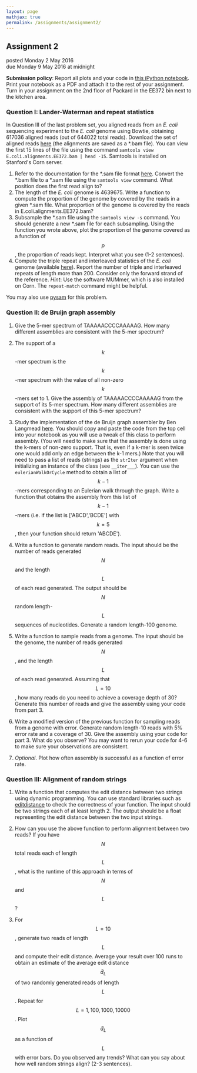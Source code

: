 ```yaml
---
layout: page
mathjax: true
permalink: /assignments/assignment2/
---
```

## Assignment 2

posted Monday 2 May 2016  
due Monday 9 May 2016 at midnight

**Submission policy**: Report all plots and your code in [this iPython notebook](/assets/assignment2/ee372_assignment2.ipynb). Print your notebook as a PDF and attach it to the rest of your assignment. Turn in your assignment on the 2nd floor of Packard in the EE372 bin next to the kitchen area.

### Question I: Lander-Waterman and repeat statistics

In Question III of the last problem set, you aligned reads from an _E. coli_ sequencing experiment to the _E. coli_ genome using Bowtie, obtaining 617036 aligned reads (out of 644022 total reads). Download the set of aligned reads [here](/assets/assignment2/E.coli.alignments.EE372.bam) (the alignments are saved as a *.bam file). You can view the first 15 lines of the file using the command ```samtools view E.coli.alignments.EE372.bam | head -15```. Samtools is installed on Stanford's Corn server.

1. Refer to the documentation for the *.sam file format [here](https://samtools.github.io/hts-specs/SAMv1.pdf). Convert the *.bam file to a *.sam file using the ```samtools view``` command. What position does the first read align to?
2. The length of the _E. coli_ genome is 4639675. Write a function to compute the proportion of the genome by covered by the reads in a given *.sam file. What proportion of the genome is covered by the reads in E.coli.alignments.EE372.bam?
3. Subsample the *.sam file using the ```samtools view -s``` command. You should generate a new *.sam file for each subsampling. Using the function you wrote above, plot the proportion of the genome covered as a function of $$p$$, the proportion of reads kept. Interpret what you see (1-2 sentences).
4. Compute the triple repeat and interleaved statistics of the _E. coli_ genome (available [here](http://portal.nersc.gov/dna/microbial/assembly/uploads/dtse/Mock-Community/E.coli_K12_ATCC_700926.fasta)). Report the number of triple and interleaved repeats of length more than 200. Consider only the forward strand of the reference. _Hint_: Use the software MUMmer, which is also installed on Corn. The ```repeat-match``` command might be helpful.

You may also use [pysam](http://pysam.readthedocs.io/en/latest/api.html) for this problem.

### Question II: de Bruijn graph assembly

1. Give the 5-mer spectrum of TAAAAACCCCAAAAAG. How many different assemblies are consistent with the 5-mer spectrum?

2. The support of a $$k$$-mer spectrum is the $$k$$-mer spectrum with the value of all non-zero $$k$$-mers set to 1. Give the assembly of TAAAAACCCCAAAAAG from the support of its 5-mer spectrum. How many different assemblies are consistent with the support of this 5-mer spectrum?

3. Study the implementation of the de Bruijn graph assembler by Ben Langmead [here](http://nbviewer.jupyter.org/github/BenLangmead/comp-genomics-class/blob/master/notebooks/CG_deBruijn.ipynb). You should copy and paste the code from the top cell into your notebook as you will use a tweak of this  class to perform assembly. (You will need to make sure that the assembly is done using the k-mers of non-zero support. That is, even if a k-mer is seen twice one would add only an edge between the k-1 mers.) Note that you will need to pass a list of reads (strings) as the ```strIter``` argument when initializing an instance of the class (see ```__iter___```). You can use the ```eulerianWalkOrCycle``` method to obtain a list of $$k-1$$-mers corresponding to an Eulerian walk through the graph. Write a function that obtains the assembly from this list of $$k-1$$-mers (i.e. if the list is ['ABCD','BCDE'] with $$k=5$$, then your function should return 'ABCDE').

4. Write a function to generate random reads. The input should be the number of reads generated $$N$$ and the length $$L$$ of each read generated. The output should be $$N$$ random length-$$L$$ sequences of nucleotides. Generate a random length-100 genome.

5. Write a function to sample reads from a genome. The input should be the genome, the number of reads generated $$N$$, and the length $$L$$ of each read generated. Assuming that $$L = 10$$, how many reads do you need to achieve a coverage depth of 30? Generate this number of reads and give the assembly using your code from part 3.

6. Write a modified version of the previous function for sampling reads from a genome with error. Generate random length-10 reads with 5% error rate and a coverage of 30. Give the assembly using your code for part 3. What do you observe? You may want to rerun your code for 4-6 to make sure your observations are consistent.

7. *Optional*. Plot how often assembly is successful as a function of error rate.


### Question III: Alignment of random strings

1. Write a function that computes the edit distance between two strings using dynamic programming. You can use standard libraries such as  [editdistance](https://pypi.python.org/pypi/editdistance) to check the correctness of your function. The input should be two strings each of at least length 2. The output should be a float representing the edit distance between the two input strings.

2. How can you use the above function to perform alignment between two reads? If you have $$N$$ total reads each of length $$L$$, what is the runtime of this approach in terms of $$N$$ and $$L$$?

3. For $$L=10$$, generate two reads of length $$L$$ and compute their edit distance. Average your result over 100 runs to obtain an estimate of the average edit distance $$\hat{d}_L$$ of two randomly generated reads of length $$L$$. Repeat for $$L = 1, 100, 1000, 10000$$. Plot $$\hat{d}_L$$ as a function of $$L$$ with error bars. Do you observed any trends? What can you say about how well random strings align? (2-3 sentences).
